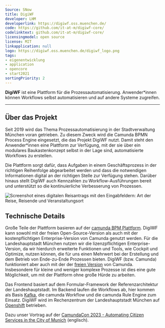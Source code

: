 ```yaml
---
Source: SNow
title: DigiWF
developer: LHM
developerlink: https://digiwf.oss.muenchen.de/
code: https://github.com/it-at-m/digiwf-core/
codelinktext: github.com/it-at-m/digiwf-core/
licensingmodel: open source
license: MIT
linkapplication: null
logo: https://digiwf.oss.muenchen.de/digiwf_logo.png
tags:
- eigenentwicklung
- application
- opencore
- start2021
sortingPriority: 2
---
```

__DigiWF__ ist eine Plattform für die Prozessautomatisierung. Anwender*innen können Workflows selbst automatisieren und auf andere Systeme zugreifen.

---


## Über das Projekt

Seit 2019 wird das Thema Prozessautomatisierung in der Stadtverwaltung München voran getrieben.
Zu diesem Zweck wird die Camunda BPMN Process Engine eingesetzt, die das Projekt DigiWF nutzt.
Damit steht den Anwender*innen eine Plattform zur Verfügung, mit der sie über ein modulares Baukastenkonzept selbst in der Lage sind, automatisierte Workflows zu erstellen.

Die Plattform sorgt dafür, dass Aufgaben in einem Geschäftsprozess in der richtigen Reihenfolge abgearbeitet werden und dass die notwendigen Informationen digital an der richtigen Stelle zur Verfügung stehen.
Darüber hinaus stellt DigiWF auch Kennzahlen zu Workflow-Ausführungen bereit und unterstützt so die kontinuierliche Verbesserung von Prozessen.

![Screenshot eines digitalen Reisantrags mit den Eingabfeldern\: Art der Reise, Reisende und Veranstaltungsort](https://raw.githubusercontent.com/it-at-m/digiwf-core/dev/docs/src/images/platform/screenshot_digiwf_reiseantrag.png)


## Technische Details

Große Teile der Plattform basieren auf der [camunda BPM Plattform](https://camunda.com/platform/).
DigiWF kann sowohl mit der freien Open-Source-Version als auch mit der kostenpflichtigen Enterprise-Version von Camunda genutzt werden.
Für die Landeshauptstadt München nutzen wir die lizenzpflichtigen Enterprise-Version, da wir hierdurch erweiterte Funktionen und Tools, wie Cockpit und Optimize, nutzen können, die für uns einen Mehrwert bei der Erstellung und dem Betrieb von Ende-zu-Ende Prozessen bieten.
DigiWF (bzw. Camunda) funktioniert aber auch mit der der [freien Version](https://camunda.com/pricing/) von Camunda.
Insbesondere für kleine und weniger komplexe Prozesse ist dies eine gute Möglichkeit, um mit der Plattform ohne große Hürde zu arbeiten.

Das Frontend basiert auf dem Formular-Framework der Referenzarchitektur der Landeshauptstadt.
Im Backend laufen die Workflows ab, hier kommen als Basis [Kafka](kafka), die camunda Workflow und die camunda Rule Engine zum Einsatz.
DigiWF wird im Rechenzentrum der Landeshauptstadt München auf [Openshift](openshift) betrieben.

Dazu unser Vortrag auf der [CamundaCon 2023 - Automating Citizen Services in the City of Munich](https://page.camunda.com/camundacon-2023-city-of-munich) (englisch).
